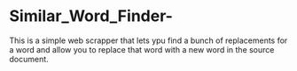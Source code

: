 # Similar_Word_Finder-
This is a simple web scrapper that lets ypu find a bunch of replacements for a word and allow you to replace that word with a new word in the source document.

